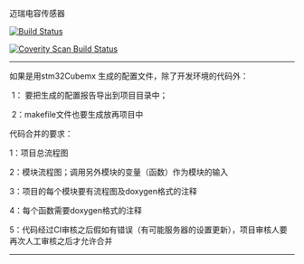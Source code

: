 迈瑞电容传感器


[![Build Status](https://travis-ci.com/loodao/helloworld.svg?branch=master)](https://travis-ci.com/loodao/helloworld)

<a href="https://scan.coverity.com/projects/soway-code-direct-sensor">
  <img alt="Coverity Scan Build Status"
       src="https://scan.coverity.com/projects/20845/badge.svg"/></a>

_________________________________________________________________________________________________________________________________
 

  如果是用stm32Cubemx 生成的配置文件，除了开发环境的代码外：

​    1： 要把生成的配置报告导出到项目目录中；

​    2：makefile文件也要生成放再项目中

代码合并的要求：

   1：项目总流程图 

   2：模块流程图；调用另外模块的变量（函数）作为模块的输入

   3：项目的每个模块要有流程图及doxygen格式的注释

   4：每个函数需要doxygen格式的注释

   5：代码经过CI审核之后假如有错误（有可能服务器的设置更新），项目审核人要再次人工审核之后才允许合并

_______________________________________________________________________________________________________________________________

